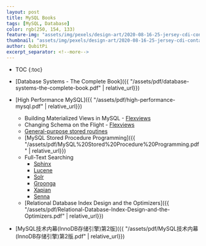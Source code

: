 ```yaml
---
layout: post
title: MySQL Books
tags: [MySQL, Database]
color: rgb(250, 154, 133)
feature-img: "assets/img/pexels/design-art/2020-08-16-25-jersey-cdi-container-agnostic-support/cover.png"
thumbnail: "assets/img/pexels/design-art/2020-08-16-25-jersey-cdi-container-agnostic-support/cover.png"
author: QubitPi
excerpt_separator: <!--more-->
---
```


<!--more-->

* TOC
{:toc}

* [Database Systems - The Complete Book]({{ "/assets/pdf/database-systems-the-complete-book.pdf" | relative_url}})
* [High Performance MySQL]({{ "/assets/pdf/high-performance-mysql.pdf" | relative_url}})
    - Building Materialized Views in MySQL - [Flexviews](https://github.com/greenlion/swanhart-tools)
    - Changing Schema on the Flight - [Flexviews](https://github.com/greenlion/swanhart-tools)
    - [General-purpose stored routines](http://mysql-sr-lib.sourceforge.net/)
    - [MySQL Stored Procedure Programming]({{ "/assets/pdf/MySQL%20Stored%20Procedure%20Programming.pdf" | relative_url}})
    - Full-Text Searching
        - [Sphinx](http://sphinxsearch.com/)
        - [Lucene](https://lucene.apache.org/)
        - [Solr](https://lucene.apache.org/solr/)
        - [Groonga](https://groonga.org/)
        - [Xapian](https://xapian.org/)
        - [Senna](https://www.openhub.net/p/senna)
    - [Relational Database Index Design and the Optimizers]({{ "/assets/pdf/Relational-Database-Index-Design-and-the-Optimizers.pdf" | relative_url}})
* [MySQL技术内幕(InnoDB存储引擎)第2版]({{ "/assets/pdf/MySQL技术内幕(InnoDB存储引擎)第2版.pdf" | relative_url}})
